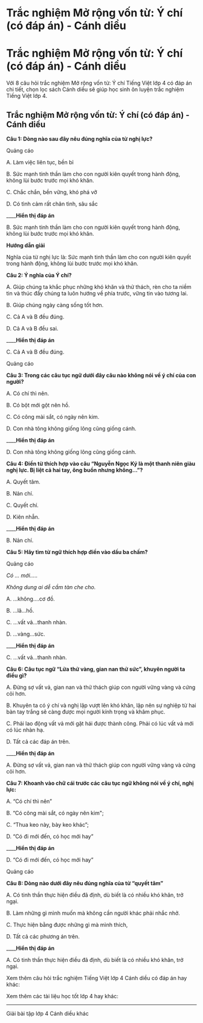 # Trắc nghiệm Mở rộng vốn từ: Ý chí (có đáp án) - Cánh diều

# Trắc nghiệm Mở rộng vốn từ: Ý chí (có đáp án) - Cánh diều

Với 8 câu hỏi trắc nghiệm Mở rộng vốn từ: Ý chí Tiếng Việt lớp 4 có đáp án chi tiết, chọn lọc sách Cánh diều sẽ giúp học sinh ôn luyện trắc nghiệm Tiếng Việt lớp 4.

## Trắc nghiệm Mở rộng vốn từ: Ý chí (có đáp án) - Cánh diều

**Câu 1: Dòng nào sau đây nêu đúng nghĩa của từ nghị lực?**

Quảng cáo

A. Làm việc liên tục, bền bỉ

B. Sức mạnh tinh thần làm cho con người kiên quyết trong hành động, không lùi bước trước mọi khó khăn.

C. Chắc chắn, bền vững, khó phá vỡ

D. Có tình cảm rất chân tình, sâu sắc

____**Hiển thị đáp án**

B. Sức mạnh tinh thần làm cho con người kiên quyết trong hành động, không lùi bước trước mọi khó khăn.

**Hướng dẫn giải**

Nghĩa của từ nghị lực là: Sức mạnh tinh thần làm cho con người kiên quyết trong hành động, không lùi bước trước mọi khó khăn.

**Câu 2: Ý nghĩa của Ý chí?**

A. Giúp chúng ta khắc phục những khó khăn và thử thách, rèn cho ta niềm tin và thúc đẩy chúng ta luôn hướng về phía trước, vững tin vào tương lai.

B. Giúp chúng ngày càng sống tốt hơn.

C. Cả A và B đều đúng.

D. Cả A và B đều sai.

____**Hiển thị đáp án**

C. Cả A và B đều đúng.

Quảng cáo

**Câu 3: Trong các câu tục ngữ dưới đây câu nào không nói về ý chí của con người?**

A. Có chí thì nên.

B. Có bột mới gột nên hồ.

C. Có công mài sắt, có ngày nên kim.

D. Con nhà tông không giống lông cũng giống cánh.

____**Hiển thị đáp án**

D. Con nhà tông không giống lông cũng giống cánh.

**Câu 4: Điền từ thích hợp vào câu “Nguyễn Ngọc Ký là một thanh niên giàu nghị lực. Bị liệt cả hai tay, ông buồn nhưng không…”?**

A. Quyết tâm.

B. Nản chí.

C. Quyết chí.

D. Kiên nhẫn.

____**Hiển thị đáp án**

B. Nản chí.

**Câu 5: Hãy tìm từ ngữ thích hợp điền vào dấu ba chấm?**

Quảng cáo

_Có … mới….._

_Không dung ai dễ cầm tàn che cho._

A. …không….cơ đồ.

B. ...lã…hồ.

C. …vất vả…thanh nhàn.

D. …vàng…sức.

____**Hiển thị đáp án**

C. …vất vả…thanh nhàn.

**Câu 6: Câu tục ngữ “Lửa thử vàng, gian nan thử sức”, khuyên người ta điều gì?**

A. Đừng sợ vất vả, gian nan và thử thách giúp con người vững vàng và cứng cỏi hơn.

B. Khuyên ta có ý chí và nghị lập vượt lên khó khăn, lập nên sự nghiệp từ hai bàn tay trắng sẽ càng được mọi người kính trọng và khâm phục.

C. Phải lao động vất vả mới gặt hái được thành công. Phải có lúc vất vả mới có lúc nhàn hạ.

D. Tất cả các đáp án trên.

____**Hiển thị đáp án**

A. Đừng sợ vất vả, gian nan và thử thách giúp con người vững vàng và cứng cỏi hơn.

**Câu 7: Khoanh vào chữ cái trước các câu tục ngữ không nói về ý chí, nghị lực:**

A. “Có chí thì nên”

B. “Có công mài sắt, có ngày nên kim";

C. “Thua keo này, bày keo khác”;

D. “Có đi mới đến, có học mới hay”

____**Hiển thị đáp án**

D. “Có đi mới đến, có học mới hay”

Quảng cáo

**Câu 8: Dòng nào dưới đây nêu đúng nghĩa của từ “quyết tâm”**

A. Có tinh thần thực hiện điều đã định, dù biết là có nhiều khó khăn, trở ngại.

B. Làm những gì mình muốn mà không cần người khác phải nhắc nhở.

C. Thực hiện bằng được những gì mà mình thích,

D. Tất cả các phương án trên.

____**Hiển thị đáp án**

A. Có tinh thần thực hiện điều đã định, dù biết là có nhiều khó khăn, trở ngại.

Xem thêm câu hỏi trắc nghiệm Tiếng Việt lớp 4 Cánh diều có đáp án hay khác:

Xem thêm các tài liệu học tốt lớp 4 hay khác:

* * *

Giải bài tập lớp 4 Cánh diều khác
